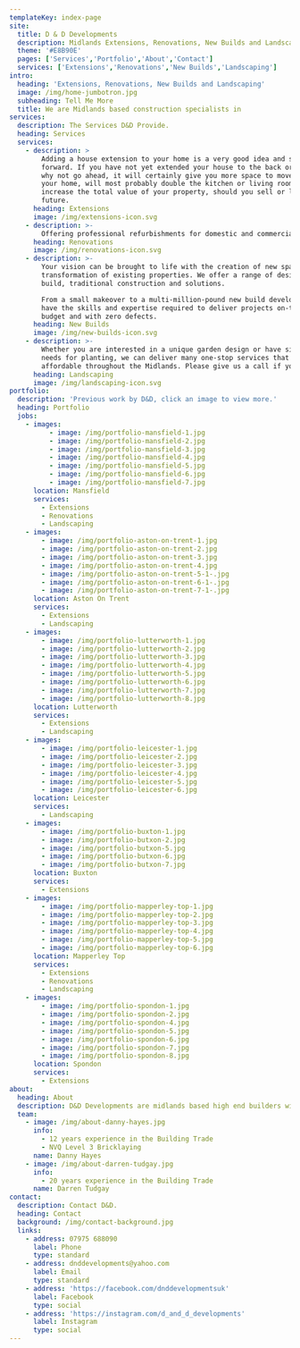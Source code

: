 ```yaml
---
templateKey: index-page
site:
  title: D & D Developments
  description: Midlands Extensions, Renovations, New Builds and Landscaping
  theme: '#E8B90E'
  pages: ['Services','Portfolio','About','Contact']
  services: ['Extensions','Renovations','New Builds','Landscaping']
intro:
  heading: 'Extensions, Renovations, New Builds and Landscaping'
  image: /img/home-jumbotron.jpg
  subheading: Tell Me More
  title: We are Midlands based construction specialists in
services:
  description: The Services D&D Provide.
  heading: Services
  services:
    - description: >
        Adding a house extension to your home is a very good idea and straight
        forward. If you have not yet extended your house to the back or side,
        why not go ahead, it will certainly give you more space to move around
        your home, will most probably double the kitchen or living room and also
        increase the total value of your property, should you sell or let in the
        future.
      heading: Extensions
      image: /img/extensions-icon.svg
    - description: >-
        Offering professional refurbishments for domestic and commercial customers, our renovation specialists cater for an array of homes and public houses. As a team of highly skilled builders, we are able to provide a partial or complete renovation based on your needs. Whether it's an extension or a conversion, we're able to transform the look of your home or business to add style and elegance.
      heading: Renovations
      image: /img/renovations-icon.svg
    - description: >-
        Your vision can be brought to life with the creation of new spaces and
        transformation of existing properties. We offer a range of design and
        build, traditional construction and solutions.

        From a small makeover to a multi-million-pound new build development, we
        have the skills and expertise required to deliver projects on-time, to
        budget and with zero defects.
      heading: New Builds
      image: /img/new-builds-icon.svg
    - description: >-
        Whether you are interested in a unique garden design or have simple
        needs for planting, we can deliver many one-stop services that are very
        affordable throughout the Midlands. Please give us a call if you need.
      heading: Landscaping
      image: /img/landscaping-icon.svg
portfolio:
  description: 'Previous work by D&D, click an image to view more.'
  heading: Portfolio
  jobs:
    - images:
          - image: /img/portfolio-mansfield-1.jpg
          - image: /img/portfolio-mansfield-2.jpg
          - image: /img/portfolio-mansfield-3.jpg
          - image: /img/portfolio-mansfield-4.jpg
          - image: /img/portfolio-mansfield-5.jpg
          - image: /img/portfolio-mansfield-6.jpg
          - image: /img/portfolio-mansfield-7.jpg
      location: Mansfield
      services:
        - Extensions
        - Renovations
        - Landscaping
    - images:
        - image: /img/portfolio-aston-on-trent-1.jpg
        - image: /img/portfolio-aston-on-trent-2.jpg
        - image: /img/portfolio-aston-on-trent-3.jpg
        - image: /img/portfolio-aston-on-trent-4.jpg
        - image: /img/portfolio-aston-on-trent-5-1-.jpg
        - image: /img/portfolio-aston-on-trent-6-1-.jpg
        - image: /img/portfolio-aston-on-trent-7-1-.jpg
      location: Aston On Trent
      services:
        - Extensions
        - Landscaping
    - images:
        - image: /img/portfolio-lutterworth-1.jpg
        - image: /img/portfolio-lutterworth-2.jpg
        - image: /img/portfolio-lutterworth-3.jpg
        - image: /img/portfolio-lutterworth-4.jpg
        - image: /img/portfolio-lutterworth-5.jpg
        - image: /img/portfolio-lutterworth-6.jpg
        - image: /img/portfolio-lutterworth-7.jpg
        - image: /img/portfolio-lutterworth-8.jpg
      location: Lutterworth
      services:
        - Extensions
        - Landscaping
    - images:
        - image: /img/portfolio-leicester-1.jpg
        - image: /img/portfolio-leicester-2.jpg
        - image: /img/portfolio-leicester-3.jpg
        - image: /img/portfolio-leicester-4.jpg
        - image: /img/portfolio-leicester-5.jpg
        - image: /img/portfolio-leicester-6.jpg
      location: Leicester
      services:
        - Landscaping
    - images:
        - image: /img/portfolio-buxton-1.jpg
        - image: /img/portfolio-butxon-2.jpg
        - image: /img/portfolio-butxon-5.jpg
        - image: /img/portfolio-butxon-6.jpg
        - image: /img/portfolio-butxon-7.jpg
      location: Buxton
      services:
        - Extensions
    - images:
        - image: /img/portfolio-mapperley-top-1.jpg
        - image: /img/portfolio-mapperley-top-2.jpg
        - image: /img/portfolio-mapperley-top-3.jpg
        - image: /img/portfolio-mapperley-top-4.jpg
        - image: /img/portfolio-mapperley-top-5.jpg
        - image: /img/portfolio-mapperley-top-6.jpg
      location: Mapperley Top
      services:
        - Extensions
        - Renovations
        - Landscaping
    - images:
        - image: /img/portfolio-spondon-1.jpg
        - image: /img/portfolio-spondon-2.jpg
        - image: /img/portfolio-spondon-4.jpg
        - image: /img/portfolio-spondon-5.jpg
        - image: /img/portfolio-spondon-6.jpg
        - image: /img/portfolio-spondon-7.jpg
        - image: /img/portfolio-spondon-8.jpg
      location: Spondon
      services:
        - Extensions
about:
  heading: About
  description: D&D Developments are midlands based high end builders with over 20 years experience, specialising in full property Renovations, Extensions, Repairs and general building work.
  team:
    - image: /img/about-danny-hayes.jpg
      info:
        - 12 years experience in the Building Trade
        - NVQ Level 3 Bricklaying
      name: Danny Hayes
    - image: /img/about-darren-tudgay.jpg
      info:
        - 20 years experience in the Building Trade
      name: Darren Tudgay
contact:
  description: Contact D&D.
  heading: Contact
  background: /img/contact-background.jpg
  links:
    - address: 07975 688090
      label: Phone
      type: standard
    - address: dnddevelopments@yahoo.com
      label: Email
      type: standard
    - address: 'https://facebook.com/dnddevelopmentsuk'
      label: Facebook
      type: social
    - address: 'https://instagram.com/d_and_d_developments'
      label: Instagram
      type: social
---
```


